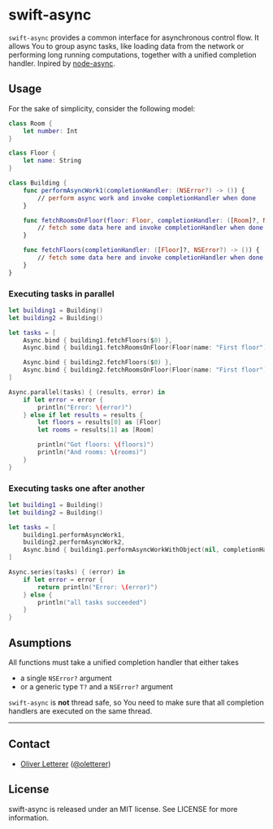 # swift-async

`swift-async` provides a common interface for asynchronous control flow. It allows You to group async tasks, like loading data from the network or performing long running computations, together with a unified completion handler. Inpired by [node-async](https://github.com/caolan/async).

## Usage

For the sake of simplicity, consider the following model:

```swift
class Room {
    let number: Int
}

class Floor {
    let name: String
}

class Building {
    func performAsyncWork1(completionHandler: (NSError?) -> ()) {
        // perform async work and invoke completionHandler when done
    }

    func fetchRoomsOnFloor(floor: Floor, completionHandler: ([Room]?, NSError?) -> ()) {
        // fetch some data here and invoke completionHandler when done
    }

    func fetchFloors(completionHandler: ([Floor]?, NSError?) -> ()) {
        // fetch some data here and invoke completionHandler when done
    }
}

```

### Executing tasks in parallel

```swift
let building1 = Building()
let building2 = Building()

let tasks = [
    Async.bind { building1.fetchFloors($0) },
    Async.bind { building1.fetchRoomsOnFloor(Floor(name: "First floor"), $0) },

    Async.bind { building2.fetchFloors($0) },
    Async.bind { building2.fetchRoomsOnFloor(Floor(name: "First floor"), $0) },
]

Async.parallel(tasks) { (results, error) in
    if let error = error {
        println("Error: \(error)")
    } else if let results = results {
        let floors = results[0] as [Floor]
        let rooms = results[1] as [Room]

        println("Got floors: \(floors)")
        println("And rooms: \(rooms)")
    }
}
```

### Executing tasks one after another

```swift
let building1 = Building()
let building2 = Building()

let tasks = [
    building1.performAsyncWork1,
    building2.performAsyncWork2,
    Async.bind { building1.performAsyncWorkWithObject(nil, completionHandler: $0) },
]

Async.series(tasks) { (error) in
    if let error = error {
        return println("Error: \(error)")
    } else {
        println("all tasks succeeded")
    }
}
```

## Asumptions

All functions must take a unified completion handler that either takes
* a single `NSError?` argument
* or a generic type `T?` and a `NSError?` argument

`swift-async` is __not__ thread safe, so You need to make sure that all completion handlers are executed on the same thread.

---

## Contact

- [Oliver Letterer](http://github.com/OliverLetterer) ([@oletterer](https://twitter.com/oletterer))

## License

swift-async is released under an MIT license. See LICENSE for more information.
